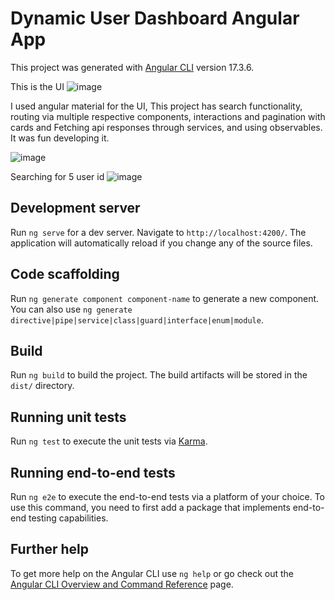 # Dynamic User Dashboard Angular App

This project was generated with [Angular CLI](https://github.com/angular/angular-cli) version 17.3.6.

This is the UI
![image](https://github.com/vignan37/dynamic-user-dashboard-angular-app/assets/37151166/fe198d85-c470-4598-9a26-ab5429852f15)

I used angular material for the UI, This project has search functionality, routing via multiple respective components, interactions and pagination with cards and Fetching api responses through services, and using observables. It was fun developing it.

![image](https://github.com/vignan37/dynamic-user-dashboard-angular-app/assets/37151166/6cd04fe9-6e34-491a-8690-2b1ab6e81ede)

Searching for 5 user id
![image](https://github.com/vignan37/dynamic-user-dashboard-angular-app/assets/37151166/91eb0c35-6ada-4f90-ac90-2e4d958e5450)

## Development server

Run `ng serve` for a dev server. Navigate to `http://localhost:4200/`. The application will automatically reload if you change any of the source files.

## Code scaffolding

Run `ng generate component component-name` to generate a new component. You can also use `ng generate directive|pipe|service|class|guard|interface|enum|module`.

## Build

Run `ng build` to build the project. The build artifacts will be stored in the `dist/` directory.

## Running unit tests

Run `ng test` to execute the unit tests via [Karma](https://karma-runner.github.io).

## Running end-to-end tests

Run `ng e2e` to execute the end-to-end tests via a platform of your choice. To use this command, you need to first add a package that implements end-to-end testing capabilities.

## Further help

To get more help on the Angular CLI use `ng help` or go check out the [Angular CLI Overview and Command Reference](https://angular.io/cli) page.
